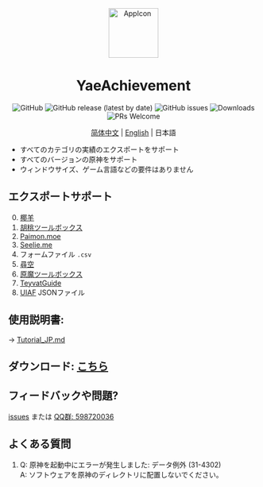 <div align="center"><img width="100" src="https://github.com/HolographicHat/YaeAchievement/blob/master/YaeAchievement/res/icon.ico" alt="AppIcon">

# YaeAchievement

![GitHub](https://img.shields.io/badge/License-GPL--3.0-brightgreen?style=flat-square) ![GitHub release (latest by date)](https://img.shields.io/github/v/release/HolographicHat/YaeAchievement?color=brightgreen&label=Release&style=flat-square) ![GitHub issues](https://img.shields.io/github/issues/HolographicHat/YaeAchievement?label=Issues&style=flat-square) ![Downloads](https://img.shields.io/github/downloads/HolographicHat/YaeAchievement/total?color=brightgreen&label=Downloads&style=flat-square) ![PRs Welcome](https://img.shields.io/badge/PRs-welcome-brightgreen.svg?style=flat-square)

[简体中文](README.md) | [English](README_EN.md) | 日本語

</div>

- すべてのカテゴリの実績のエクスポートをサポート
- すべてのバージョンの原神をサポート
- ウィンドウサイズ、ゲーム言語などの要件はありません

## エクスポートサポート

0. [椰羊](https://cocogoat.work/achievement)
1. [胡桃ツールボックス](https://github.com/DGP-Studio/Snap.HuTao)
2. [Paimon.moe](https://paimon.moe/achievement/)
3. [Seelie.me](https://seelie.me/achievements)
4. フォームファイル `.csv`
5. [尋空](https://github.com/xunkong/xunkong)
6. [原魔ツールボックス](https://apps.apple.com/app/id1663989619)
7. [TeyvatGuide](https://github.com/BTMuli/TeyvatGuide)
8. [UIAF](https://uigf.org/standards/UIAF.html) JSONファイル

## 使用説明書:
→ [Tutorial_JP.md](Tutorial_JP.md)

## ダウンロード: [こちら](https://github.com/HolographicHat/YaeAchievement/releases/latest)

## フィードバックや問題?
[issues](https://github.com/HolographicHat/YaeAchievement/issues) または [QQ群: 598720036](https://qm.qq.com/cgi-bin/qm/qr?k=9UGz-chQVTjZa4b82RA_A41vIcBVNpms&jump_from=webapi)

## よくある質問
1. Q: 原神を起動中にエラーが発生しました: データ例外 (31-4302)   
   A: ソフトウェアを原神のディレクトリに配置しないでください。
  
